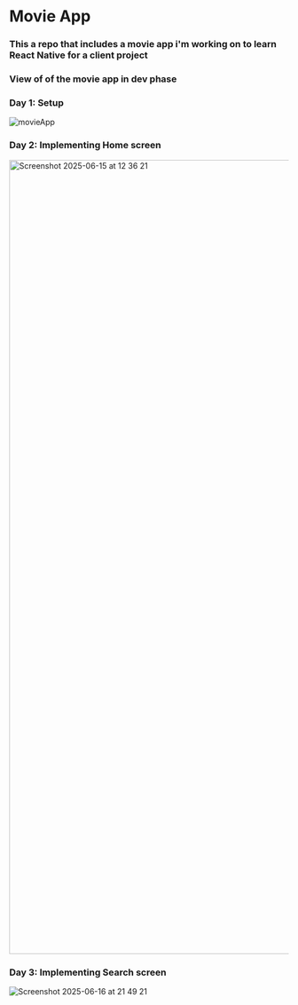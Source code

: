 # Movie App

### This a repo that includes a movie app i'm working on to learn React Native for a client project

### View of of the movie app in dev phase

### Day 1: Setup

![movieApp](https://github.com/user-attachments/assets/1d1af56d-6684-4a6b-b0b4-9e532d412b7e)

### Day 2: Implementing Home screen

<img width="1431" alt="Screenshot 2025-06-15 at 12 36 21" src="https://github.com/user-attachments/assets/0baa47dd-cc34-4cd9-b4c9-29463833c1b8" />

### Day 3: Implementing Search screen

![Screenshot 2025-06-16 at 21 49 21](https://github.com/user-attachments/assets/29f53ef6-03f2-491c-a483-580edfd013ec)
